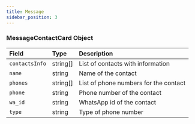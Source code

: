 ```yaml
---
title: Message
sidebar_position: 3
---
```


### MessageContactCard Object

| Field          | Type     | Description                           |
| :------------- | :------- | :------------------------------------ |
| `contactsInfo` | string[] | List of contacts with information     |
| `name`         | string   | Name of the contact                   |
| `phones`       | string[] | List of phone numbers for the contact |
| `phone`        | string   | Phone number of the contact           |
| `wa_id`        | string   | WhatsApp id of the contact            |
| `type`         | string   | Type of phone number                  |
